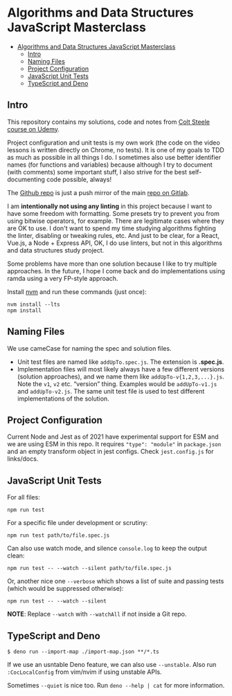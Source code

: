 # Algorithms and Data Structures JavaScript Masterclass

- [Algorithms and Data Structures JavaScript Masterclass](#algorithms-and-data-structures-javascript-masterclass)
  - [Intro](#intro)
  - [Naming Files](#naming-files)
  - [Project Configuration](#project-configuration)
  - [JavaScript Unit Tests](#javascript-unit-tests)
  - [TypeScript and Deno](#typescript-and-deno)

## Intro

This repository contains my solutions, code and notes from [Colt Steele course on Udemy](https://www.udemy.com/course/js-algorithms-and-data-structures-masterclass).

Project configuration and unit tests is my own work (the code on the video lessons is written directly on Chrome, no tests). It is one of my goals to TDD as much as possible in all things I do. I sometimes also use better identifier names (for functions and variables) because although I try to document (with comments) some important stuff, I also strive for the best self-documenting code possible, always!

The [Github repo](https://github.com/FernandoBasso/JavaScript-Algorithms-and-Data-Structures-Masterclass) is just a push mirror of the main [repo on Gitlab](https://gitlab.com/programming-studies/javascript-algorithms-data-structures-masterclass).

I am **intentionally not using any linting** in this project because I want to have some freedom with formatting. Some presets try to prevent you from using bitwise operators, for example. There are legitimate cases where they are OK to use. I don't want to spend my time studying algorithms fighting the linter, disabling or tweaking rules, etc. And just to be clear, for a React, Vue.js, a Node + Express API, OK, I do use linters, but not in this algorithms and data structures study project.

Some problems have more than one solution because I like to try multiple approaches. In the future, I hope I come back and do implementations using ramda using a very FP-style approach.

Install [nvm](https://github.com/nvm-sh/nvm) and run these commands (just once):

```
nvm install --lts
npm install
```

## Naming Files

We use cameCase for naming the spec and solution files.

* Unit test files are named like `addUpTo.spec.js`. The extension is **.spec.js**.
* Implementation files will most likely always have a few different versions (solution approaches), and we name them like `addUpTo-v{1,2,3,...}.js`. Note the `v1`, `v2` etc. “version” thing. Examples would be `addUpTo-v1.js` and `addUpTo-v2.js`. The same unit test file is used to test different implementations of the solution.

## Project Configuration

Current Node and Jest as of 2021 have experimental support for ESM and we are using ESM in this repo. It requires `"type": "module"` in `package.json` and an empty transform object in jest configs. Check `jest.config.js` for links/docs.

## JavaScript Unit Tests

For all files:

```
npm run test
```

For a specific file under development or scrutiny:

```
npm run test path/to/file.spec.js
```

Can also use watch mode, and silence `console.log` to keep the output clean:

```
npm run test -- --watch --silent path/to/file.spec.js
```

Or, another nice one `--verbose` which shows a list of suite and passing tests (which would be suppressed otherwise):


```
npm run test -- --watch --silent
```

**NOTE**: Replace `--watch` with `--watchAll` if not inside a Git repo.

## TypeScript and Deno

```shell-session
$ deno run --import-map ./import-map.json **/*.ts
```

If we use an usntable Deno feature, we can also use `--unstable`. Also run `:CocLocalConfig` from vim/nvim if using unstable APIs.

Sometimes `--quiet` is nice too. Run `deno --help | cat` for more information.
